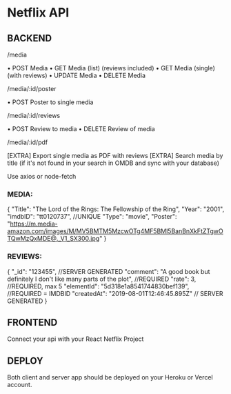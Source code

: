 # Netflix API

## BACKEND 

/media

• POST Media
• GET Media (list) (reviews included)
• GET Media (single) (with reviews)
• UPDATE Media
• DELETE Media


/media/:id/poster

• POST Poster to single media


/media/:id/reviews
 
• POST Review to media
• DELETE Review of media


/media/:id/pdf

[EXTRA] Export single media as PDF with reviews
[EXTRA] Search media by title (if it's not found in your search in OMDB and sync with your database)

Use axios or node-fetch

### MEDIA:

   {
    "Title": "The Lord of the Rings: The Fellowship of the Ring",
    "Year": "2001",
    "imdbID": "tt0120737",  //UNIQUE
    "Type": "movie",
    "Poster": "https://m.media-amazon.com/images/M/MV5BMTM5MzcwOTg4MF5BMl5BanBnXkFtZTgwOTQwMzQxMDE@._V1_SX300.jpg"
   }
   
   
### REVIEWS:

   {
    "_id": "123455", //SERVER GENERATED
    "comment": "A good book but definitely I don't like many parts of the plot", //REQUIRED
    "rate": 3, //REQUIRED, max 5
    "elementId": "5d318e1a8541744830bef139", //REQUIRED = IMDBID
    "createdAt": "2019-08-01T12:46:45.895Z" // SERVER GENERATED
   }
    
    
    
## FRONTEND
Connect your api with your React Netflix Project

## DEPLOY
Both client and server app should be deployed on your Heroku or Vercel account.
